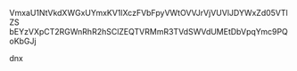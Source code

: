 VmxaU1NtVkdXWGxUYmxKV1lXczFVbFpyVWtOVVJrVjVUVlJDYWxZd05VTlZS
bEYzVXpCT2RGWnRhR2hSClZEQTVRMmR3TVdSWVdUMEtDbVpqYmc9PQoKbGJj

dnx
